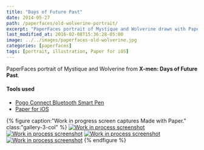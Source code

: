 ```yaml
---
title: "Days of Future Past"
date: 2014-05-27
path: /paperfaces/old-wolverine-portrait/
excerpt: "PaperFaces portrait of Mystique and Wolverine drawn with Paper for iOS on an iPad."
last_modified_at: 2016-02-08T15:36:28-05:00
image: ../../images/paperfaces-old-wolverine.jpg
categories: [paperfaces]
tags: [portrait, illustration, Paper for iOS]
---
```


PaperFaces portrait of Mystique and Wolverine from **X-men: Days of Future Past**.

#### Tools used

- [Pogo Connect Bluetooth Smart Pen](https://www.amazon.com/gp/product/B009K448L4/ref=as_li_ss_tl?ie=UTF8&camp=1789&creative=390957&creativeASIN=B009K448L4&linkCode=as2&tag=mademist-20)
- [Paper for iOS](https://paper.bywetransfer.com/)

{% figure caption:"Work in progress screen captures Made with Paper." class:"gallery-3-col" %}
[![Work in process screenshot](../../images/paperfaces-old-wolverine-process-1-600.jpg)](../../images/paperfaces-old-wolverine-process-1-lg.jpg) [![Work in process screenshot](../../images/paperfaces-old-wolverine-process-2-600.jpg)](../../images/paperfaces-old-wolverine-process-2-lg.jpg) [![Work in process screenshot](../../images/paperfaces-old-wolverine-process-3-600.jpg)](../../images/paperfaces-old-wolverine-process-3-lg.jpg) [![Work in process screenshot](../../images/paperfaces-old-wolverine-process-4-600.jpg)](../../images/paperfaces-old-wolverine-process-4-lg.jpg)
{% endfigure %}
